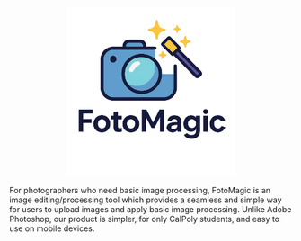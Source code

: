 <p align="center">
  <img src="../frontend/public/logo.png" alt="Fotomagic logo" width="300"/>
</p>
For photographers who need basic image processing, FotoMagic is an image editing/processing tool which provides a seamless and simple way for users to upload images and apply basic image processing. Unlike Adobe Photoshop, our product is simpler, for only CalPoly students, and easy to use on mobile devices.
